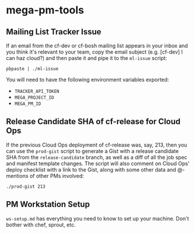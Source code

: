 # mega-pm-tools

## Mailing List Tracker Issue

If an email from the cf-dev or cf-bosh mailing list appears in your inbox and you think it's relevant to your team, copy the email subject (e.g. \[cf-dev\] I can haz cloud?) and then paste it and pipe it to the `ml-issue` script:

```
pbpaste | ./ml-issue
```

You will need to have the following environment variables exported:
- `TRACKER_API_TOKEN`
- `MEGA_PROJECT_ID`
- `MEGA_PM_ID`

## Release Candidate SHA of cf-release for Cloud Ops

If the previous Cloud Ops deployment of cf-release was, say, 213, then you can use the `prod-gist` script to generate a Gist with a release candidate SHA from the `release-candidate` branch, as well as a diff of all the job spec and manifest template changes.  The script will also comment on Cloud Ops' deploy checklist with a link to the Gist, along with some other data and @-mentions of other PMs involved:

```
./prod-gist 213
```

## PM Workstation Setup

`ws-setup.md` has everything you need to know to set up your machine.  Don't bother with chef, sprout, etc.
